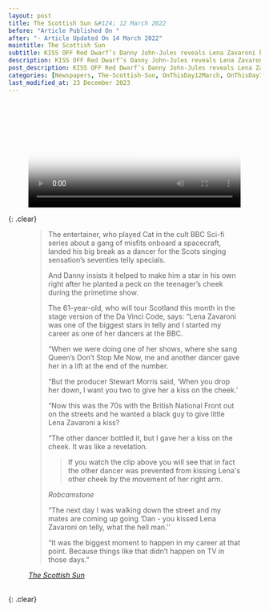 ```yaml
---
layout: post
title: The Scottish Sun &#124; 12 March 2022
before: "Article Published On "
after: "- Article Updated On 14 March 2022"
maintitle: The Scottish Sun
subtitle: KISS OFF Red Dwarf’s Danny John-Jules reveals Lena Zavaroni kiss rocketed him to stardom as he stars in Glasgow’s Da Vinci code
description: KISS OFF Red Dwarf’s Danny John-Jules reveals Lena Zavaroni kiss rocketed him to stardom as he stars in Glasgow’s Da Vinci code.
post_description: KISS OFF Red Dwarf’s Danny John-Jules reveals Lena Zavaroni kiss rocketed him to stardom as he stars in Glasgow’s Da Vinci code.
categories: [Newspapers, The-Scottish-Sun, OnThisDay12March, OnThisDay14March]
last_modified_at: 23 December 2023
---
```


<figure class="fig3">
<div class="responsive-video"><video width="100%" poster="/assets/media/lena-zavaroni-the-danny-john-jules-kiss.png" controls loop><source src="/assets/media/lena-zavaroni-the-danny-john-jules-kiss.mp4" type="video/mp4">Your browser does not support the video tag.</video></div>
</figure>

{: .clear}

<figure class="fig3">
<blockquote>
<p>The entertainer, who played Cat in the cult BBC Sci-fi series about a gang of misfits onboard a spacecraft, landed his big break as a dancer for the Scots singing sensation’s seventies telly specials.</p>
<p>And Danny insists it helped to make him a star in his own right after he planted a peck on the teenager’s cheek during the primetime show.</p>
<p>The 61-year-old, who will tour Scotland this month in the stage version of the Da Vinci Code, says: “Lena Zavaroni was one of the biggest stars in telly and I started my career as one of her dancers at the BBC.</p>
<p>“When we were doing one of her shows, where she sang Queen’s Don’t Stop Me Now, me and another dancer gave her in a lift at the end of the number.</p>
<p>“But the producer Stewart Morris said, ‘When you drop her down, I want you two to give her a kiss on the cheek.’</p>
<p>“Now this was the 70s with the British National Front out on the streets and he wanted a black guy to give little Lena Zavaroni a kiss?</p>
<p>“The other dancer bottled it, but I gave her a kiss on the cheek. It was like a revelation.</p>
<blockquote>
<p>If you watch the clip above you will see that in fact the other dancer was prevented from kissing Lena's other cheek by the movement of her right arm.</p>
</blockquote>
<cite>Robcamstone</cite>
<p>“The next day I was walking down the street and my mates are coming up going ‘Dan - you kissed Lena Zavaroni on telly, what the hell man.’’</p>
<p>“It was the biggest moment to happen in my career at that point. Because things like that didn’t happen on TV in those days.”</p>
</blockquote>
<cite><a href="https://www.thescottishsun.co.uk/tvandshowbiz/8564026/red-dwarf-danny-john-jules-glasgow">The Scottish Sun</a></cite>
</figure>

<br />{: .clear}

